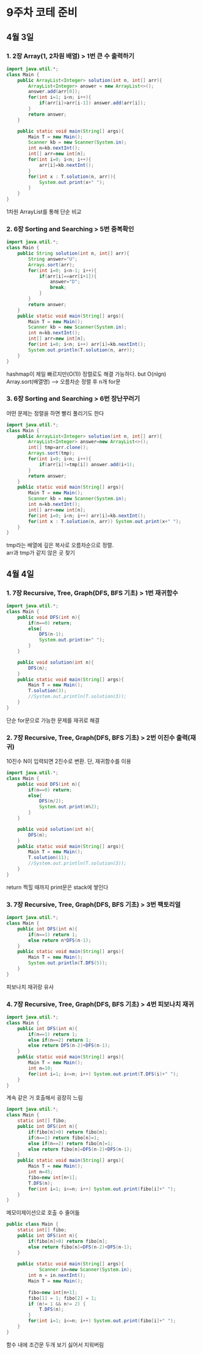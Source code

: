 # 9주차 코테 준비
## 4월 3일
### 1. 2장 Array(1, 2차원 배열) > 1번 큰 수 출력하기  
```java
import java.util.*;
class Main {	
	public ArrayList<Integer> solution(int n, int[] arr){
		ArrayList<Integer> answer = new ArrayList<>();
		answer.add(arr[0]);
		for(int i=1; i<n; i++){
			if(arr[i]>arr[i-1]) answer.add(arr[i]);
		}
		return answer;
	}

	public static void main(String[] args){
		Main T = new Main();
		Scanner kb = new Scanner(System.in);
		int n=kb.nextInt();
		int[] arr=new int[n];
		for(int i=0; i<n; i++){
			arr[i]=kb.nextInt();
		}
		for(int x : T.solution(n, arr)){
			System.out.print(x+" ");
		}
	}
}
```  
  1차원 ArrayList를 통해 단순 비교  

### 2. 6장 Sorting and Searching > 5번 중복확인  
```java
import java.util.*;
class Main {	
	public String solution(int n, int[] arr){
		String answer="U";
		Arrays.sort(arr);
		for(int i=0; i<n-1; i++){
			if(arr[i]==arr[i+1]){
				answer="D";
				break;
			}
		}
		return answer;
	}
	public static void main(String[] args){
		Main T = new Main();
		Scanner kb = new Scanner(System.in);
		int n=kb.nextInt();
		int[] arr=new int[n];
		for(int i=0; i<n; i++) arr[i]=kb.nextInt();
		System.out.println(T.solution(n, arr));
	}
}
```  
  hashmap이 제일 빠르지만(O(1)) 정렬로도 해결 가능하다. but O(nlgn)  
  Array.sort(배열명) --> 오름차순 정렬 후 n개 for문  

### 3. 6장 Sorting and Searching > 6번 장난꾸러기  
어떤 문제는 정렬을 하면 빨리 풀리기도 한다  
```java
import java.util.*;
class Main {	
	public ArrayList<Integer> solution(int n, int[] arr){
		ArrayList<Integer> answer=new ArrayList<>();
		int[] tmp=arr.clone();
		Arrays.sort(tmp);
		for(int i=0; i<n; i++){
			if(arr[i]!=tmp[i]) answer.add(i+1);
		}
		return answer;
	}
	public static void main(String[] args){
		Main T = new Main();
		Scanner kb = new Scanner(System.in);
		int n=kb.nextInt();
		int[] arr=new int[n];
		for(int i=0; i<n; i++) arr[i]=kb.nextInt();
		for(int x : T.solution(n, arr)) System.out.print(x+" ");
	}
}
```  
  tmp라는 배열에 깊은 복사로 오름차순으로 정렬.  
  arr과 tmp가 같지 않은 곳 찾기  

## 4월 4일  
### 1. 7장 Recursive, Tree, Graph(DFS, BFS 기초) > 1번 재귀함수  
```java
import java.util.*;
class Main {
	public void DFS(int n){
		if(n==0) return;
		else{
			DFS(n-1);
			System.out.print(n+" ");
		}
	}

	public void solution(int n){
		DFS(n);
	}
	public static void main(String[] args){
		Main T = new Main();
		T.solution(3);
		//System.out.println(T.solution(3));
	}	
}
```  
단순 for문으로 가능한 문제를 재귀로 해결  
 
### 2. 7장 Recursive, Tree, Graph(DFS, BFS 기초) > 2번 이진수 출력(재귀)  
10진수 N이 입력되면 2진수로 변환. 단, 재귀함수를 이용
```java
import java.util.*;
class Main {
	public void DFS(int n){
		if(n==0) return;
		else{
			DFS(n/2);
			System.out.print(n%2);
		}
	}

	public void solution(int n){
		DFS(n);
	}
	public static void main(String[] args){
		Main T = new Main();
		T.solution(11);
		//System.out.println(T.solution(3));
	}	
}
```  
return 찍힐 때까지 print문은 stack에 쌓인다  

### 3. 7장 Recursive, Tree, Graph(DFS, BFS 기초) > 3번 팩토리얼  
```java
import java.util.*;
class Main {
	public int DFS(int n){
		if(n==1) return 1;
		else return n*DFS(n-1);
	}
	public static void main(String[] args){
		Main T = new Main();
		System.out.println(T.DFS(5));
	}	
}
```  
피보나치 재귀랑 유사  

### 4. 7장 Recursive, Tree, Graph(DFS, BFS 기초) > 4번 피보나치 재귀  
```java
import java.util.*;
class Main {
	public int DFS(int n){
		if(n==1) return 1;
		else if(n==2) return 1;
		else return DFS(n-2)+DFS(n-1);
	}
	public static void main(String[] args){
		Main T = new Main();
		int n=10;
		for(int i=1; i<=n; i++) System.out.print(T.DFS(i)+" ");
	}	
}
```  
계속 같은 거 호출해서 굉장히 느림  

```java
import java.util.*;
class Main {
	static int[] fibo;
	public int DFS(int n){
		if(fibo[n]>0) return fibo[n];
		if(n==1) return fibo[n]=1;
		else if(n==2) return fibo[n]=1;
		else return fibo[n]=DFS(n-2)+DFS(n-1);
	}
	public static void main(String[] args){
		Main T = new Main();
		int n=45;
		fibo=new int[n+1];
		T.DFS(n);
		for(int i=1; i<=n; i++) System.out.print(fibo[i]+" ");
	}	
}
```  
메모이제이션으로 호출 수 줄어듦  

```java
public class Main {
	static int[] fibo;
	public int DFS(int n){
		if(fibo[n]>0) return fibo[n];
		else return fibo[n]=DFS(n-2)+DFS(n-1);
	}
	
	public static void main(String[] args){
        	Scanner in=new Scanner(System.in);
		int n = in.nextInt();
		Main T = new Main();
		
		fibo=new int[n+1];
		fibo[1] = 1; fibo[2] = 1;
		if (n!= 1 && n!= 2) {
			T.DFS(n);
		}
		for(int i=1; i<=n; i++) System.out.print(fibo[i]+" ");
	}	
}
```  
 함수 내에 조건문 두개 보기 싫어서 지워버림  
